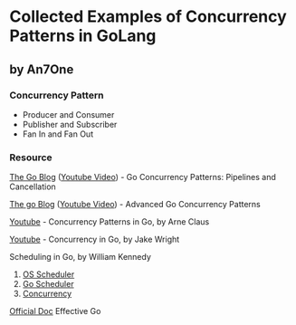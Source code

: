 # Collected Examples of Concurrency Patterns in GoLang

## by An7One

### Concurrency Pattern

<ul>
    <li>Producer and Consumer</li>
    <li>Publisher and Subscriber</li>
    <li>Fan In and Fan Out</li>
</ul>

### Resource

[The Go Blog](https://blog.golang.org/pipelines) ([Youtube Video](https://youtu.be/f6kdp27TYZs)) - Go Concurrency Patterns: Pipelines and Cancellation

[The go Blog](https://blog.golang.org/io2013-talk-concurrency) ([Youtube Video](https://youtu.be/QDDwwePbDtw)) - Advanced Go Concurrency Patterns

[Youtube](https://youtu.be/YEKjSzIwAdA) - Concurrency Patterns in Go, by Arne Claus

[Youtube](https://youtu.be/LvgVSSpwND8) - Concurrency in Go, by Jake Wright

Scheduling in Go, by William Kennedy

<ol>
    <li><a href="https://www.ardanlabs.com/blog/2018/08/scheduling-in-go-part1.html">OS Scheduler</a></li>
    <li><a href="https://www.ardanlabs.com/blog/2018/08/scheduling-in-go-part2.html">Go Scheduler</a></li>
    <li><a href="https://www.ardanlabs.com/blog/2018/12/scheduling-in-go-part3.html">Concurrency</a></li>
</ol>


[Official Doc](https://golang.org/doc/effective_go) Effective Go